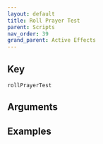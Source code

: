 ```yaml
---
layout: default
title: Roll Prayer Test
parent: Scripts
nav_order: 39
grand_parent: Active Effects
---
```

## Key

`rollPrayerTest`

## Arguments 

## Examples

